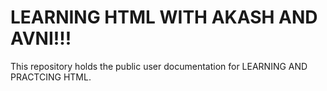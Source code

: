 # LEARNING HTML WITH AKASH AND AVNI!!!
This repository holds the public user documentation for LEARNING AND PRACTCING HTML.